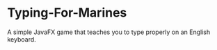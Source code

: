 # Typing-For-Marines
A simple JavaFX game that teaches you to type properly on an English keyboard.
